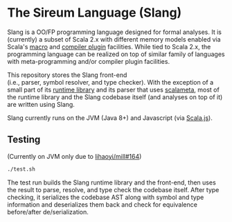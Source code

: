 # The Sireum Language (Slang)

Slang is a OO/FP programming language designed for formal analyses.
It is (currently) a subset of Scala 2.x with different memory models 
enabled via Scala's 
[macro](https://github.com/sireum/runtime/blob/master/macros/shared/src/main/scala/org/sireum/%24internal/Macro.scala) 
and 
[compiler plugin](https://github.com/sireum/scalac-plugin) 
facilities.
While tied to Scala 2.x, the programming language can be realized
on top of similar family of languages with meta-programming 
and/or compiler plugin facilities.
  
This repository stores the Slang front-end  
(i.e., parser, symbol resolver, and type checker).
With the exception of a small part of its 
[runtime library](https://github.com/sireum/runtime) and its
parser that uses [scalameta](http://scalameta.org), 
most of the runtime library and the Slang codebase itself 
(and analyses on top of it) are written using Slang.

Slang currently runs on the JVM (Java 8+) and Javascript
(via [Scala.js](http://scala-js.org)).

## Testing

(Currently on JVM only due to [lihaoyi/mill#164](https://github.com/lihaoyi/mill/issues/164))

```bash
./test.sh
```

The test run builds the Slang runtime library and the front-end,
then uses the result to parse, resolve, and type check the
codebase itself. After type checking, 
it serializes the codebase AST along with symbol and type information
and deserializes them back and check for equivalence before/after
de/serialization.